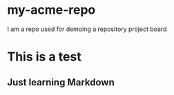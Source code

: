 # my-acme-repo
I am a repo used for demoing a repository project board
# This is a test

## Just learning Markdown 

